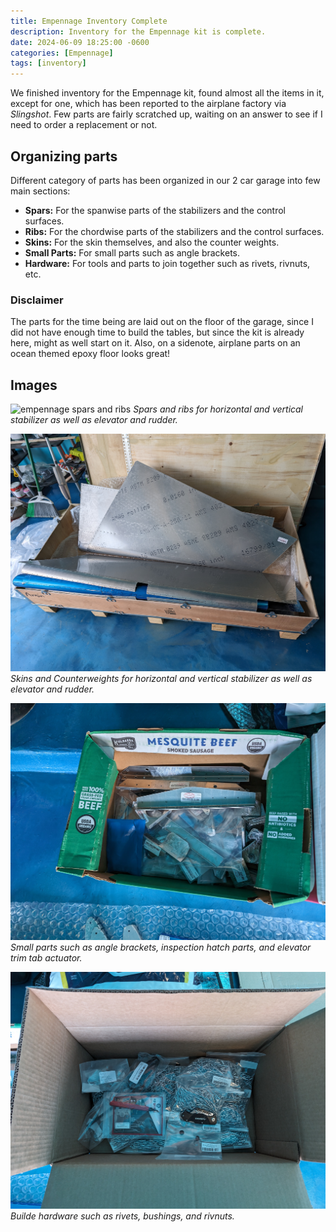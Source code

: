 ```yaml
---
title: Empennage Inventory Complete
description: Inventory for the Empennage kit is complete.
date: 2024-06-09 18:25:00 -0600
categories: [Empennage]
tags: [inventory]
---
```


We finished inventory for the Empennage kit, found almost all the items in it, except for one, which has been reported to the airplane factory via _Slingshot_. Few parts are fairly scratched up, waiting on an answer to see if I need to order a replacement or not.

## Organizing parts
Different category of parts has been organized in our 2 car garage into few main sections:
* **Spars:** For the spanwise parts of the stabilizers and the control surfaces.
* **Ribs:** For the chordwise parts of the stabilizers and the control surfaces.
* **Skins:** For the skin themselves, and also the counter weights.
* **Small Parts:** For small parts such as angle brackets.
* **Hardware:** For tools and parts to join together such as rivets, rivnuts, etc.

### Disclaimer
The parts for the time being are laid out on the floor of the garage, since I did not have enough time to build the tables, but since the kit is already here, might as well start on it. Also, on a sidenote, airplane parts on an ocean themed epoxy floor looks great!

## Images
![empennage spars and ribs](/assets/img/posts/emp-inv-spars-ribs.jpg)
_Spars and ribs for horizontal and vertical stabilizer as well as elevator and rudder._

![empennage skins](/assets/img/posts/emp-inv-skins.jpg)
_Skins and Counterweights for horizontal and vertical stabilizer as well as elevator and rudder._

![empennage small parts](/assets/img/posts/emp-inv-small-parts.jpg)
_Small parts such as angle brackets, inspection hatch parts, and elevator trim tab actuator._

![empennage hardware](/assets/img/posts/emp-inv-hardware.jpg)
_Builde hardware such as rivets, bushings, and rivnuts._
